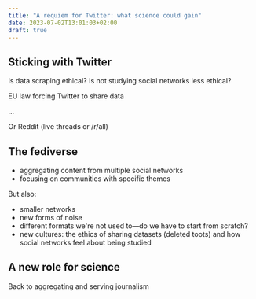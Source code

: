```yaml
---
title: "A requiem for Twitter: what science could gain"
date: 2023-07-02T13:01:03+02:00
draft: true
---
```


## Sticking with Twitter

Is data scraping ethical?
Is not studying social networks less ethical?

EU law forcing Twitter to share data

...

Or Reddit (live threads or /r/all)

## The fediverse

- aggregating content from multiple social networks
- focusing on communities with specific themes

But also:

- smaller networks
- new forms of noise
- different formats we're not used to—do we have to start from scratch?
- new cultures: the ethics of sharing datasets (deleted toots) and how social networks feel about being studied

## A new role for science

Back to aggregating and serving journalism